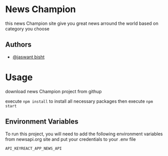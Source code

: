 
# News Champion
this news Champion site give you great news arround the world based on category you choose



## Authors

- [@jaswant bisht](https://www.facebook.com/jaswantbishtuttrakhandi)


  

  
# Usage

download news Champion project from githup

execute `npm install` to install all necessary packages
then execute `npm start`


## Environment Variables

To run this project, you will need to add the following environment variables from newsapi.org  site and put your credentials to your .env file

`API_KEYREACT_APP_NEWS_API`



  